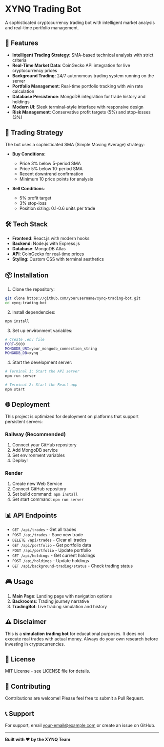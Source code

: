 # XYNQ Trading Bot

A sophisticated cryptocurrency trading bot with intelligent market analysis and real-time portfolio management.

## 🚀 Features

- **Intelligent Trading Strategy**: SMA-based technical analysis with strict criteria
- **Real-Time Market Data**: CoinGecko API integration for live cryptocurrency prices
- **Background Trading**: 24/7 autonomous trading system running on the server
- **Portfolio Management**: Real-time portfolio tracking with win rate calculation
- **Database Persistence**: MongoDB integration for trade history and holdings
- **Modern UI**: Sleek terminal-style interface with responsive design
- **Risk Management**: Conservative profit targets (5%) and stop-losses (3%)

## 🎯 Trading Strategy

The bot uses a sophisticated SMA (Simple Moving Average) strategy:

- **Buy Conditions**: 
  - Price 3% below 5-period SMA
  - Price 5% below 10-period SMA
  - Recent downtrend confirmation
  - Minimum 10 price points for analysis

- **Sell Conditions**:
  - 5% profit target
  - 3% stop-loss
  - Position sizing: 0.1-0.6 units per trade

## 🛠️ Tech Stack

- **Frontend**: React.js with modern hooks
- **Backend**: Node.js with Express.js
- **Database**: MongoDB Atlas
- **API**: CoinGecko for real-time prices
- **Styling**: Custom CSS with terminal aesthetics

## 📦 Installation

1. Clone the repository:
```bash
git clone https://github.com/yourusername/xynq-trading-bot.git
cd xynq-trading-bot
```

2. Install dependencies:
```bash
npm install
```

3. Set up environment variables:
```bash
# Create .env file
PORT=5000
MONGODB_URI=your_mongodb_connection_string
MONGODB_DB=xynq
```

4. Start the development server:
```bash
# Terminal 1: Start the API server
npm run server

# Terminal 2: Start the React app
npm start
```

## 🌐 Deployment

This project is optimized for deployment on platforms that support persistent servers:

### Railway (Recommended)
1. Connect your GitHub repository
2. Add MongoDB service
3. Set environment variables
4. Deploy!

### Render
1. Create new Web Service
2. Connect GitHub repository
3. Set build command: `npm install`
4. Set start command: `npm run server`

## 📊 API Endpoints

- `GET /api/trades` - Get all trades
- `POST /api/trades` - Save new trade
- `DELETE /api/trades` - Clear all trades
- `GET /api/portfolio` - Get portfolio data
- `POST /api/portfolio` - Update portfolio
- `GET /api/holdings` - Get current holdings
- `POST /api/holdings` - Update holdings
- `GET /api/background-trading/status` - Check trading status

## 🎮 Usage

1. **Main Page**: Landing page with navigation options
2. **Backrooms**: Trading journey narrative
3. **TradingBot**: Live trading simulation and history

## ⚠️ Disclaimer

This is a **simulation trading bot** for educational purposes. It does not execute real trades with actual money. Always do your own research before investing in cryptocurrencies.

## 📝 License

MIT License - see LICENSE file for details.

## 🤝 Contributing

Contributions are welcome! Please feel free to submit a Pull Request.

## 📞 Support

For support, email your-email@example.com or create an issue on GitHub.

---

**Built with ❤️ by the XYNQ Team**